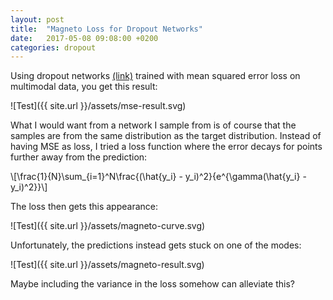 ```yaml
---
layout: post
title:  "Magneto Loss for Dropout Networks"
date:   2017-05-08 09:08:00 +0200
categories: dropout
---
```


Using dropout networks [(link)][dropout-bayesian] trained with mean squared error loss on multimodal
data, you get this result:

![Test]({{ site.url }}/assets/mse-result.svg)

What I would want from a network I sample from is of course that the samples
are from the same distribution as the target distribution.  Instead of having
MSE as loss, I tried a loss function where the error decays for points further
away from the prediction:

\\[\frac{1}{N}\sum_{i=1}^N\frac{(\hat{y_i} - y_i)^2}{e^{\gamma(\hat{y_i} - y_i)^2}}\\]

The loss then gets this appearance:

![Test]({{ site.url }}/assets/magneto-curve.svg)

Unfortunately, the predictions instead gets stuck on one of the modes:

![Test]({{ site.url }}/assets/magneto-result.svg)


Maybe including the variance in the loss somehow can alleviate this?

[dropout-bayesian]: https://arxiv.org/abs/1506.02142
